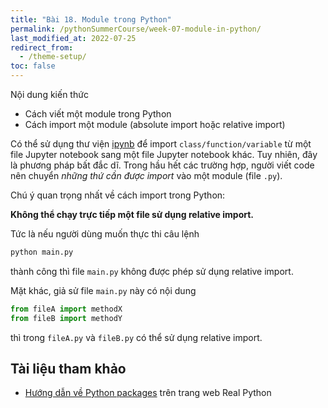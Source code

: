 ```yaml
---
title: "Bài 18. Module trong Python"
permalink: /pythonSummerCourse/week-07-module-in-python/
last_modified_at: 2022-07-25
redirect_from:
  - /theme-setup/
toc: false
---
```


Nội dung kiến thức
- Cách viết một module trong Python
- Cách import một module (absolute import hoặc relative import)

Có thể sử dụng thư viện [ipynb](https://ipynb.readthedocs.io/en/latest/) để import `class/function/variable` từ một file Jupyter notebook sang một file Jupyter notebook khác. Tuy nhiên, đây là phương pháp bất đắc dĩ. Trong hầu hết các trường hợp, người viết code nên chuyển _những thứ cần được import_ vào một module (file `.py`).

Chú ý quan trọng nhất về cách import trong Python:

**Không thể chạy trực tiếp một file sử dụng relative import.**

Tức là nếu người dùng muốn thực thi câu lệnh
```sh
python main.py
```
thành công thì file `main.py` không được phép sử dụng relative import.

Mặt khác, giả sử file `main.py` này có nội dung
```py
from fileA import methodX
from fileB import methodY
```
thì trong `fileA.py` và `fileB.py` có thể sử dụng relative import.


## Tài liệu tham khảo
- [Hướng dẫn về Python packages](https://realpython.com/python-modules-packages/) trên trang web Real Python
